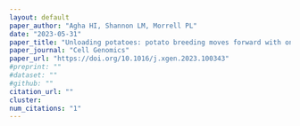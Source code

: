 ```yaml
---
layout: default
paper_author: "Agha HI, Shannon LM, Morrell PL"
date: "2023-05-31"
paper_title: "Unloading potatoes: potato breeding moves forward with only half the genome"
paper_journal: "Cell Genomics"
paper_url: "https://doi.org/10.1016/j.xgen.2023.100343"
#preprint: ""
#dataset: ""
#github: ""
citation_url: ""
cluster:
num_citations: "1"
---
```

